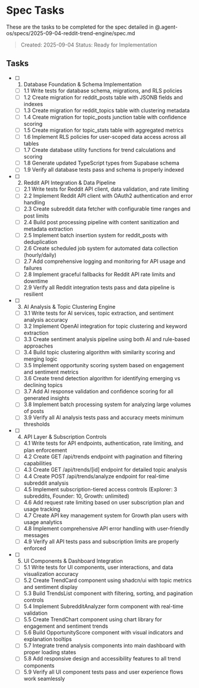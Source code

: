 # Spec Tasks

These are the tasks to be completed for the spec detailed in @.agent-os/specs/2025-09-04-reddit-trend-engine/spec.md

> Created: 2025-09-04
> Status: Ready for Implementation

## Tasks

- [ ] 1. Database Foundation & Schema Implementation
  - [ ] 1.1 Write tests for database schema, migrations, and RLS policies
  - [ ] 1.2 Create migration for reddit_posts table with JSONB fields and indexes
  - [ ] 1.3 Create migration for reddit_topics table with clustering metadata
  - [ ] 1.4 Create migration for topic_posts junction table with confidence scoring
  - [ ] 1.5 Create migration for topic_stats table with aggregated metrics
  - [ ] 1.6 Implement RLS policies for user-scoped data access across all tables
  - [ ] 1.7 Create database utility functions for trend calculations and scoring
  - [ ] 1.8 Generate updated TypeScript types from Supabase schema
  - [ ] 1.9 Verify all database tests pass and schema is properly indexed

- [ ] 2. Reddit API Integration & Data Pipeline
  - [ ] 2.1 Write tests for Reddit API client, data validation, and rate limiting
  - [ ] 2.2 Implement Reddit API client with OAuth2 authentication and error handling
  - [ ] 2.3 Create subreddit data fetcher with configurable time ranges and post limits
  - [ ] 2.4 Build post processing pipeline with content sanitization and metadata extraction
  - [ ] 2.5 Implement batch insertion system for reddit_posts with deduplication
  - [ ] 2.6 Create scheduled job system for automated data collection (hourly/daily)
  - [ ] 2.7 Add comprehensive logging and monitoring for API usage and failures
  - [ ] 2.8 Implement graceful fallbacks for Reddit API rate limits and downtime
  - [ ] 2.9 Verify all Reddit integration tests pass and data pipeline is resilient

- [ ] 3. AI Analysis & Topic Clustering Engine
  - [ ] 3.1 Write tests for AI services, topic extraction, and sentiment analysis accuracy
  - [ ] 3.2 Implement OpenAI integration for topic clustering and keyword extraction
  - [ ] 3.3 Create sentiment analysis pipeline using both AI and rule-based approaches
  - [ ] 3.4 Build topic clustering algorithm with similarity scoring and merging logic
  - [ ] 3.5 Implement opportunity scoring system based on engagement and sentiment metrics
  - [ ] 3.6 Create trend detection algorithm for identifying emerging vs declining topics
  - [ ] 3.7 Add AI response validation and confidence scoring for all generated insights
  - [ ] 3.8 Implement batch processing system for analyzing large volumes of posts
  - [ ] 3.9 Verify all AI analysis tests pass and accuracy meets minimum thresholds

- [ ] 4. API Layer & Subscription Controls
  - [ ] 4.1 Write tests for API endpoints, authentication, rate limiting, and plan enforcement
  - [ ] 4.2 Create GET /api/trends endpoint with pagination and filtering capabilities
  - [ ] 4.3 Create GET /api/trends/[id] endpoint for detailed topic analysis
  - [ ] 4.4 Create POST /api/trends/analyze endpoint for real-time subreddit analysis
  - [ ] 4.5 Implement subscription-tiered access controls (Explorer: 3 subreddits, Founder: 10, Growth: unlimited)
  - [ ] 4.6 Add request rate limiting based on user subscription plan and usage tracking
  - [ ] 4.7 Create API key management system for Growth plan users with usage analytics
  - [ ] 4.8 Implement comprehensive API error handling with user-friendly messages
  - [ ] 4.9 Verify all API tests pass and subscription limits are properly enforced

- [ ] 5. UI Components & Dashboard Integration
  - [ ] 5.1 Write tests for UI components, user interactions, and data visualization accuracy
  - [ ] 5.2 Create TrendCard component using shadcn/ui with topic metrics and sentiment display
  - [ ] 5.3 Build TrendsList component with filtering, sorting, and pagination controls
  - [ ] 5.4 Implement SubredditAnalyzer form component with real-time validation
  - [ ] 5.5 Create TrendChart component using chart library for engagement and sentiment trends
  - [ ] 5.6 Build OpportunityScore component with visual indicators and explanation tooltips
  - [ ] 5.7 Integrate trend analysis components into main dashboard with proper loading states
  - [ ] 5.8 Add responsive design and accessibility features to all trend components
  - [ ] 5.9 Verify all UI component tests pass and user experience flows work seamlessly